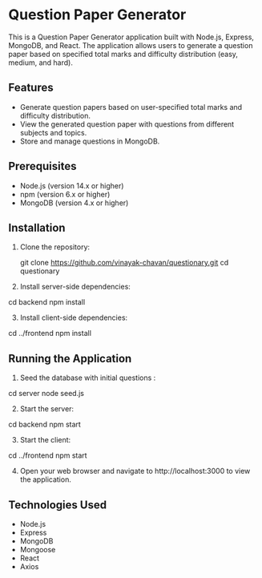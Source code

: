 # Question Paper Generator

This is a Question Paper Generator application built with Node.js, Express, MongoDB, and React. The application allows users to generate a question paper based on specified total marks and difficulty distribution (easy, medium, and hard).

## Features

- Generate question papers based on user-specified total marks and difficulty distribution.
- View the generated question paper with questions from different subjects and topics.
- Store and manage questions in MongoDB.

## Prerequisites

- Node.js (version 14.x or higher)
- npm (version 6.x or higher)
- MongoDB (version 4.x or higher)

## Installation

1. Clone the repository:

   git clone https://github.com/vinayak-chavan/questionary.git
   cd questionary

2. Install server-side dependencies:
   
cd backend
npm install

3. Install client-side dependencies:

cd ../frontend
npm install

## Running the Application

1. Seed the database with initial questions :

cd server
node seed.js

2. Start the server:

cd backend
npm start

3. Start the client:

cd ../frontend
npm start

4. Open your web browser and navigate to http://localhost:3000 to view the application.

## Technologies Used

- Node.js
- Express
- MongoDB
- Mongoose
- React
- Axios
